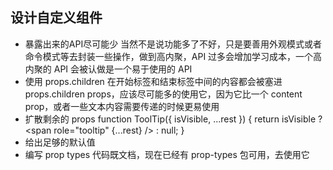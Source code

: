## 设计自定义组件

- 暴露出来的API尽可能少
当然不是说功能多了不好，只是要善用外观模式或者命令模式等去封装一些操作，做到高内聚，API 过多会增加学习成本，一个高内聚的 API 会被认做是一个易于使用的 API
- 使用 props.children
在开始标签和结束标签中间的内容都会被塞进 props.children props，应该尽可能多的使用它，因为它比一个 content prop，或者一些文本内容需要传递的时候更易使用
- 扩散剩余的 props
function ToolTip({ isVisible, ...rest }) {
  return isVisible ? <span role="tooltip" {...rest} /> : null;
}
- 给出足够的默认值
- 编写 prop types
代码既文档，现在已经有 prop-types 包可用，去使用它